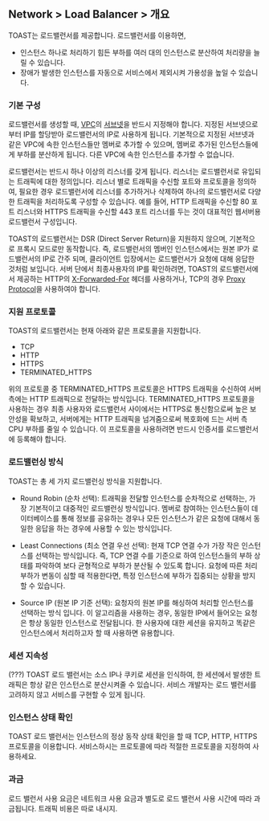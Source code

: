 ## Network > Load Balancer > 개요

TOAST는 로드밸런서를 제공합니다. 로드밸런서를 이용하면,

- 인스턴스 하나로 처리하기 힘든 부하를 여러 대의 인스턴스로 분산하여 처리량을 늘릴 수 있습니다.
- 장애가 발생한 인스턴스를 자동으로 서비스에서 제외시켜 가용성을 높일 수 있습니다.

### 기본 구성

로드밸런서를 생성할 때, [VPC]()의 [서브넷]()을 반드시 지정해야 합니다. 지정된 서브넷으로부터 IP를 할당받아 로드밸런서의 IP로 사용하게 됩니다. 기본적으로 지정된 서브넷과 같은 VPC에 속한 인스턴스들만 멤버로 추가할 수 있으며, 멤버로 추가된 인스턴스들에게 부하를 분산하게 됩니다. 다른 VPC에 속한 인스턴스를 추가할 수 없습니다.

로드밸런서는 반드시 하나 이상의 리스너를 갖게 됩니다. 리스너는 로드밸런서로 유입되는 트래픽에 대한 정의입니다. 리스너 별로 트래픽을 수신할 포트와 프로토콜을 정의하여, 필요한 경우 로드밸런서에 리스너를 추가하거나 삭제하여 하나의 로드밸런서로 다양한 트래픽을 처리하도록 구성할 수 있습니다. 예를 들어, HTTP 트래픽을 수신할 80 포트 리스너와 HTTPS 트래픽을 수신할 443 포트 리스너를 두는 것이 대표적인 웹서버용 로드밸런서 구성입니다.

TOAST의 로드밸런서는 DSR (Direct Server Return)을 지원하지 않으며, 기본적으로 프록시 모드로만 동작합니다. 즉, 로드밸런서의 멤버인 인스턴스에서는 원본 IP가 로드밸런서의 IP로 간주 되며, 클라이언트 입장에서는 로드밸런서가 요청에 대해 응답한 것처럼 보입니다. 서버 단에서 최종사용자의 IP를 확인하려면, TOAST의 로드밸런서에서 제공하는 HTTP의 [X-Forwarded-For]() 헤더를 사용하거나, TCP의 경우 [Proxy Protocol]()을 사용하여야 합니다.

### 지원 프로토콜

TOAST의 로드밸런서는 현재 아래와 같은 프로토콜을 지원합니다.

* TCP
* HTTP
* HTTPS
* TERMINATED_HTTPS

위의 프로토콜 중 TERMINATED_HTTPS 프로토콜은 HTTPS 트래픽을 수신하여 서버 측에는 HTTP 트래픽으로 전달하는 방식입니다. TERMINATED_HTTPS 프로토콜을 사용하는 경우 최종 사용자와 로드밸런서 사이에서는 HTTPS로 통신함으로써 높은 보안성을 확보하고, 서버에게는 HTTP 트래픽을 넘겨줌으로써 복호화에 드는 서버 측 CPU 부하를 줄일 수 있습니다. 이 프로토콜을 사용하려면 반드시 인증서를 로드밸런서에 등록해야 합니다.

### 로드밸런싱 방식

TOAST는 총 세 가지 로드밸런싱 방식을 지원합니다.

* Round Robin (순차 선택): 트래픽을 전달할 인스턴스를 순차적으로 선택하는, 가장 기본적이고 대중적인 로드밸런싱 방식입니다. 멤버로 참여하는 인스턴스들이 데이터베이스를 통해 정보를 공유하는 경우나 모든 인스턴스가 같은 요청에 대해서 동일한 응답을 하는 경우에 사용할 수 있는 방식입니다.

* Least Connections (최소 연결 우선 선택): 현재 TCP 연결 수가 가장 작은 인스턴스를 선택하는 방식입니다. 즉, TCP 연결 수를 기준으로 하여 인스턴스들의 부하 상태를 파악하여 보다 균형적으로 부하가 분산될 수 있도록 합니다. 요청에 따른 처리 부하가 변동이 심할 때 적용한다면, 특정 인스턴스에 부하가 집중되는 상황을 방지할 수 있습니다.

* Source IP (원본 IP 기준 선택): 요청자의 원본 IP를 해싱하여 처리할 인스턴스를 선택하는 방식 입니다. 이 알고리즘을 사용하는 경우, 동일한 IP에서 들어오는 요청은 항상 동일한 인스턴스로 전달됩니다. 한 사용자에 대한 세션을 유지하고 똑같은 인스턴스에서 처리하고자 할 때 사용하면 유용합니다.

### 세션 지속성

(???) TOAST 로드 밸런서는 소스 IP나 쿠키로 세션을 인식하여, 한 세션에서 발생한 트래픽은 항상 같은 인스턴스로 분산시켜줄 수 있습니다. 서비스 개발자는 로드 밸런서를 고려하지 않고 서비스를 구현할 수 있게 됩니다.

### 인스턴스 상태 확인

TOAST 로드 밸런서는 인스턴스의 정상 동작 상태 확인을 할 때 TCP, HTTP, HTTPS 프로토콜을 이용합니다. 서비스하시는 프로토콜에 따라 적절한 프로토콜을 지정하여 사용하세요.

### 과금

로드 밸런서 사용 요금은 네트워크 사용 요금과 별도로 로드 밸런서 사용 시간에 따라 과금됩니다.
트래픽 비용은 따로 내시지.
